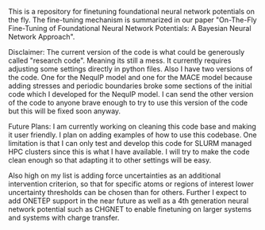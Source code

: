This is a repository for finetuning foundational neural network potentials on the fly.
The fine-tuning mechanism is summarized in our paper "On-The-Fly Fine-Tuning of Foundational Neural Network Potentials: A Bayesian Neural Network Approach".

Disclaimer:
 The current version of the code is what could be generously called "research code".
 Meaning its still a mess.
 It currently requires adjusting some settings directly in python files.
 Also I have two versions of the code. One for the NequIP model and one for the MACE model because adding stresses and periodic boundaries broke some sections of the initial code which I developed for the NequIP model. I can send the other version of the code to anyone brave enough to try to use this version of the code but this will be fixed soon anyway.

Future Plans:
 I am currently working on cleaning this code base and making it user friendly.
 I plan on adding examples of how to use this codebase.
 One limitation is that I can only test and develop this code for SLURM managed HPC clusters since this is what I have available. I will try to make the code clean enough so that adapting it to other settings will be easy.

 Also high on my list is adding force uncertainties as an additional intervention criterion, so that for specific atoms or regions of interest lower uncertainty thresholds can be chosen than for others.
 Further I expect to add ONETEP support in the near future as well as a 4th generation neural network potential such as CHGNET to enable finetuning on larger systems and systems with charge transfer.
